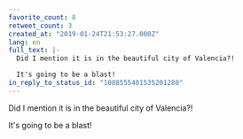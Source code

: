 ```yaml
---
favorite_count: 8
retweet_count: 3
created_at: "2019-01-24T21:53:27.000Z"
lang: en
full_text: |-
  Did I mention it is in the beautiful city of Valencia?! 

  It's going to be a blast!
in_reply_to_status_id: "1088555401535201280"
---
```


Did I mention it is in the beautiful city of Valencia?!

It's going to be a blast!
